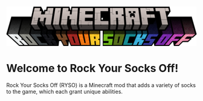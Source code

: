 ![RYSO Title Image](./src/main/resources/assets/ryso/title.png)

# Welcome to Rock Your Socks Off!

Rock Your Socks Off (RYSO) is a Minecraft mod that adds a variety of socks to the game, which each grant unique
abilities. 